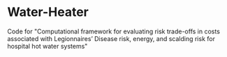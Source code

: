 # Water-Heater
Code for "Computational framework for evaluating risk trade-offs in costs associated with Legionnaires’ Disease risk, energy, and scalding risk for hospital hot water systems"
